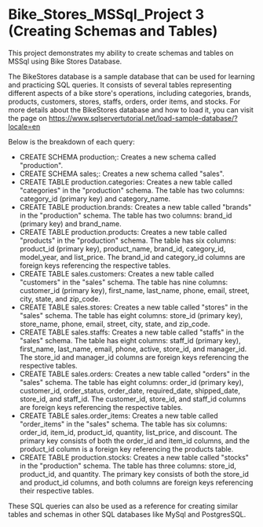 # Bike_Stores_MSSql_Project 3 (Creating Schemas and Tables)

This project demonstrates my ability to create schemas and tables on MSSql using Bike Stores Database.

The BikeStores database is a sample database that can be used for learning and practicing SQL queries. It consists of several tables representing different aspects of a bike store's operations, including categories, brands, products, customers, stores, staffs, orders, order items, and stocks. For more details about the BikeStores database and how to load it, you can visit the page on https://www.sqlservertutorial.net/load-sample-database/?locale=en

Below is the breakdown of each query:

- CREATE SCHEMA production;: Creates a new schema called "production".
- CREATE SCHEMA sales;: Creates a new schema called "sales".
- CREATE TABLE production.categories: Creates a new table called "categories" in the "production" schema. The table has two columns: category_id (primary key) and category_name.
- CREATE TABLE production.brands: Creates a new table called "brands" in the "production" schema. The table has two columns: brand_id (primary key) and brand_name.
- CREATE TABLE production.products: Creates a new table called "products" in the "production" schema. The table has six columns: product_id (primary key), product_name, brand_id, category_id, model_year, and list_price. The brand_id and category_id columns are foreign keys referencing the respective tables.
- CREATE TABLE sales.customers: Creates a new table called "customers" in the "sales" schema. The table has nine columns: customer_id (primary key), first_name, last_name, phone, email, street, city, state, and zip_code.
- CREATE TABLE sales.stores: Creates a new table called "stores" in the "sales" schema. The table has eight columns: store_id (primary key), store_name, phone, email, street, city, state, and zip_code.
- CREATE TABLE sales.staffs: Creates a new table called "staffs" in the "sales" schema. The table has eight columns: staff_id (primary key), first_name, last_name, email, phone, active, store_id, and manager_id. The store_id and manager_id columns are foreign keys referencing the respective tables.
- CREATE TABLE sales.orders: Creates a new table called "orders" in the "sales" schema. The table has eight columns: order_id (primary key), customer_id, order_status, order_date, required_date, shipped_date, store_id, and staff_id. The customer_id, store_id, and staff_id columns are foreign keys referencing the respective tables.
- CREATE TABLE sales.order_items: Creates a new table called "order_items" in the "sales" schema. The table has six columns: order_id, item_id, product_id, quantity, list_price, and discount. The primary key consists of both the order_id and item_id columns, and the product_id column is a foreign key referencing the products table.
- CREATE TABLE production.stocks: Creates a new table called "stocks" in the "production" schema. The table has three columns: store_id, product_id, and quantity. The primary key consists of both the store_id and product_id columns, and both columns are foreign keys referencing their respective tables.


These SQL queries can also be used as a reference for creating similar tables and schemas in other SQL databases like MySql and PostgresSQL.
